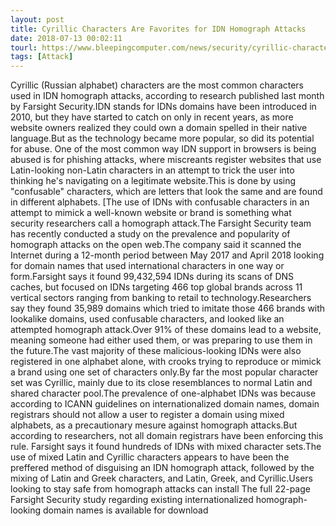 ```yaml
---
layout: post
title: Cyrillic Characters Are Favorites for IDN Homograph Attacks
date: 2018-07-13 00:02:11
tourl: https://www.bleepingcomputer.com/news/security/cyrillic-characters-are-favorites-for-idn-homograph-attacks/
tags: [Attack]
---
```

Cyrillic (Russian alphabet) characters are the most common characters used in IDN homograph attacks, according to research published last month by Farsight Security.IDN stands for IDNs domains have been introduced in 2010, but they have started to catch on only in recent years, as more website owners realized they could own a domain spelled in their native language.But as the technology became more popular, so did its potential for abuse. One of the most common way IDN support in browsers is being abused is for phishing attacks, where miscreants register websites that use Latin-looking non-Latin characters in an attempt to trick the user into thinking he's navigating on a legitimate website.This is done by using "confusable" characters, which are letters that look the same and are found in different alphabets. [The use of IDNs with confusable characters in an attempt to mimick a well-known website or brand is something what security researchers call a homograph attack.The Farsight Security team has recently conducted a study on the prevalence and popularity of homograph attacks on the open web.The company said it scanned the Internet during a 12-month period between May 2017 and April 2018 looking for domain names that used international characters in one way or form.Farsight says it found 99,432,594 IDNs during its scans of DNS caches, but focused on IDNs targeting 466 top global brands across 11 vertical sectors ranging from banking to retail to technology.Researchers say they found 35,989 domains which tried to imitate those 466 brands with lookalike domains, used confusable characters, and looked like an attempted homograph attack.Over 91% of these domains lead to a website, meaning someone had either used them, or was preparing to use them in the future.The vast majority of these malicious-looking IDNs were also registered in one alphabet alone, with crooks trying to reproduce or mimick a brand using one set of characters only.By far the most popular character set was Cyrillic, mainly due to its close resemblances to normal Latin and shared character pool.The prevalence of one-alphabet IDNs was because according to ICANN guidelines on internationalized domain names, domain registrars should not allow a user to register a domain using mixed alphabets, as a precautionary mesure against homograph attacks.But according to researchers, not all domain registrars have been enforcing this rule. Farsight says it found hundreds of IDNs with mixed character sets.The use of mixed Latin and Cyrillic characters appears to have been the preffered method of disguising an IDN homograph attack, followed by the mixing of Latin and Greek characters, and Latin, Greek, and Cyrillic.Users looking to stay safe from homograph attacks can install The full 22-page Farsight Security study regarding existing internationalized homograph-looking domain names is available for download 